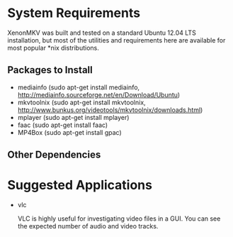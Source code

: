 # System Requirements

XenonMKV was built and tested on a standard Ubuntu 12.04 LTS installation, but most of the utilities and requirements here are available for most popular *nix distributions.

## Packages to Install

* mediainfo (sudo apt-get install mediainfo, http://mediainfo.sourceforge.net/en/Download/Ubuntu)
* mkvtoolnix (sudo apt-get install mkvtoolnix, http://www.bunkus.org/videotools/mkvtoolnix/downloads.html)
* mplayer (sudo apt-get install mplayer)
* faac (sudo apt-get install faac)
* MP4Box (sudo apt-get install gpac)


## Other Dependencies

# Suggested Applications

* vlc

	VLC is highly useful for investigating video files in a GUI. You can see the expected number of audio and video tracks.
